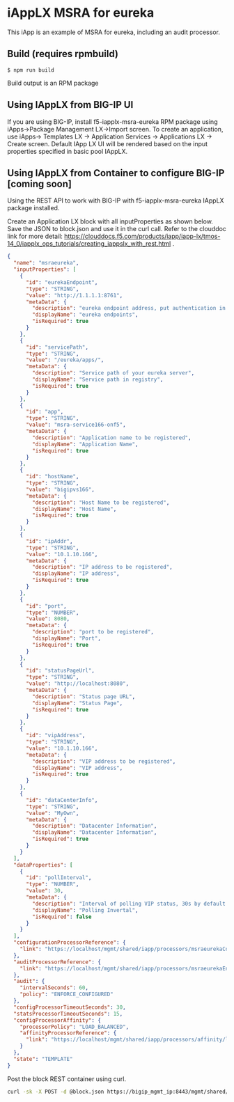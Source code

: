 # iAppLX MSRA for eureka

This iApp is an example of MSRA for eureka, including an audit processor.  

## Build (requires rpmbuild)

    $ npm run build

Build output is an RPM package
## Using IAppLX from BIG-IP UI
If you are using BIG-IP, install f5-iapplx-msra-eureka RPM package using iApps->Package Management LX->Import screen. To create an application, use iApps-> Templates LX -> Application Services -> Applications LX -> Create screen. Default IApp LX UI will be rendered based on the input properties specified in basic pool IAppLX.

## Using IAppLX from Container to configure BIG-IP [coming soon]

Using the REST API to work with BIG-IP with f5-iapplx-msra-eureka IAppLX package installed. 

Create an Application LX block with all inputProperties as shown below.
Save the JSON to block.json and use it in the curl call. Refer to the clouddoc link for more detail: https://clouddocs.f5.com/products/iapp/iapp-lx/tmos-14_0/iapplx_ops_tutorials/creating_iappslx_with_rest.html .

```json
{
  "name": "msraeureka",
  "inputProperties": [
    {
      "id": "eurekaEndpoint",
      "type": "STRING",
      "value": "http://1.1.1.1:8761",
      "metaData": {
        "description": "eureka endpoint address, put authentication in the endpoint, eg. http://user:pass@1.1.1.1:8761",
        "displayName": "eureka endpoints",
        "isRequired": true
      }
    },
    {
      "id": "servicePath",
      "type": "STRING",
      "value": "/eureka/apps/",
      "metaData": {
        "description": "Service path of your eureka server",
        "displayName": "Service path in registry",
        "isRequired": true
      }
    },
    {
      "id": "app",
      "type": "STRING",
      "value": "msra-service166-onf5",
      "metaData": {
        "description": "Application name to be registered",
        "displayName": "Application Name",
        "isRequired": true
      }
    },
    {
      "id": "hostName",
      "type": "STRING",
      "value": "bigipvs166",
      "metaData": {
        "description": "Host Name to be registered",
        "displayName": "Host Name",
        "isRequired": true
      }
    },
    {
      "id": "ipAddr",
      "type": "STRING",
      "value": "10.1.10.166",
      "metaData": {
        "description": "IP address to be registered",
        "displayName": "IP address",
        "isRequired": true
      }
    },
    {
      "id": "port",
      "type": "NUMBER",
      "value": 8080,
      "metaData": {
        "description": "port to be registered",
        "displayName": "Port",
        "isRequired": true
      }
    },
    {
      "id": "statusPageUrl",
      "type": "STRING",
      "value": "http://localhost:8080",
      "metaData": {
        "description": "Status page URL",
        "displayName": "Status Page",
        "isRequired": true
      }
    },
    {
      "id": "vipAddress",
      "type": "STRING",
      "value": "10.1.10.166",
      "metaData": {
        "description": "VIP address to be registered",
        "displayName": "VIP address",
        "isRequired": true
      }
    },
    {
      "id": "dataCenterInfo",
      "type": "STRING",
      "value": "MyOwn",
      "metaData": {
        "description": "Datacenter Information",
        "displayName": "Datacenter Information",
        "isRequired": true
      }
    }
  ],
  "dataProperties": [
    {
      "id": "pollInterval",
      "type": "NUMBER",
      "value": 30,
      "metaData": {
        "description": "Interval of polling VIP status, 30s by default.",
        "displayName": "Polling Invertal",
        "isRequired": false
      }
    }
  ],
  "configurationProcessorReference": {
    "link": "https://localhost/mgmt/shared/iapp/processors/msraeurekaConfig"
  },
  "auditProcessorReference": {
    "link": "https://localhost/mgmt/shared/iapp/processors/msraeurekaEnforceConfiguredAudit"
  },
  "audit": {
    "intervalSeconds": 60,
    "policy": "ENFORCE_CONFIGURED"
  },
  "configProcessorTimeoutSeconds": 30,
  "statsProcessorTimeoutSeconds": 15,
  "configProcessorAffinity": {
    "processorPolicy": "LOAD_BALANCED",
    "affinityProcessorReference": {
      "link": "https://localhost/mgmt/shared/iapp/processors/affinity/load-balanced"
    }
  },
  "state": "TEMPLATE"
}
```

Post the block REST container using curl. 
```bash
curl -sk -X POST -d @block.json https://bigip_mgmt_ip:8443/mgmt/shared/iapp/blocks
```
